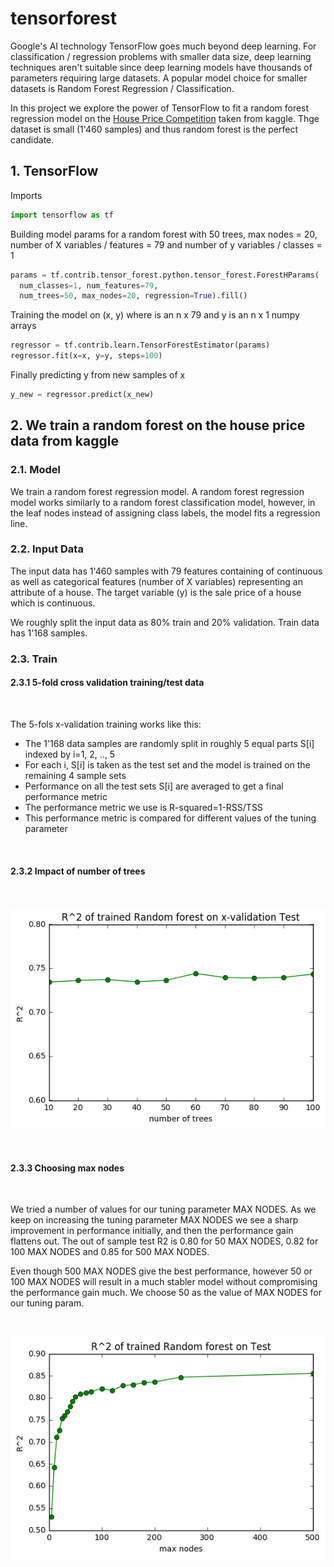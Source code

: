 # tensorforest

Google's AI technology TensorFlow goes much beyond deep learning. For classification / regression problems with smaller data size, deep learning techniques aren't suitable since deep learning models have thousands of parameters requiring large datasets. A popular model choice for smaller datasets is Random Forest Regression / Classification.

In this project we explore the power of TensorFlow to fit a random forest regression model on the [House Price Competition](https://www.kaggle.com/c/house-prices-advanced-regression-techniques) taken from kaggle. Thge dataset is small (1'460 samples) and thus random forest is the perfect candidate.

## 1. TensorFlow

Imports
```python
import tensorflow as tf
```

Building model params for a random forest with 50 trees, max nodes = 20, number of X variables / features = 79 and number of y variables / classes = 1
```python
params = tf.contrib.tensor_forest.python.tensor_forest.ForestHParams(
  num_classes=1, num_features=79, 
  num_trees=50, max_nodes=20, regression=True).fill()
```

Training the model on (x, y) where is an n x 79 and y is an n x 1 numpy arrays
```python
regressor = tf.contrib.learn.TensorForestEstimator(params)
regressor.fit(x=x, y=y, steps=100)
```

Finally predicting y from new samples of x
```python
y_new = regressor.predict(x_new)
```


## 2. We train a random forest on the house price data from kaggle
### 2.1. Model
We train a random forest regression model. A random forest regression model works similarly to a random forest classification model, however, in the leaf nodes instead of assigning class labels, the model fits a regression line.

### 2.2. Input Data

The input data has 1'460 samples with 79 features containing of continuous as well as categorical features (number of X variables) representing an attribute of a house. The target variable (y) is the sale price of a house which is continuous.

We roughly split the input data as 80% train and 20% validation. Train data has 1'168 samples.

### 2.3. Train

#### 2.3.1 5-fold cross validation training/test data

<br>

The 5-fols x-validation training works like this:

* The 1'168 data samples are randomly split in roughly 5 equal parts S[i] indexed by i=1, 2, .., 5
* For each i, S[i] is taken as the test set and the model is trained on the remaining 4 sample sets
* Performance on all the test sets S[i] are averaged to get a final performance metric
* The performance metric we use is R-squared=1-RSS/TSS
* This performance metric is compared for different values of the tuning parameter

<br>

#### 2.3.2 Impact of number of trees

<br>

![Impact of Tree number](https://github.com/indiquant/tensorforest/blob/master/examples/images/num_trees.png)

<br>

#### 2.3.3 Choosing max nodes

<br>

We tried a number of values for our tuning parameter MAX NODES. As we keep on increasing the tuning parameter MAX NODES we see a sharp improvement in performance initially, and then the performance gain flattens out. The out of sample test R2 is 0.80 for 50 MAX NODES, 0.82 for 100 MAX NODES and 0.85 for 500 MAX NODES.

Even though 500 MAX NODES give the best performance, however 50 or 100 MAX NODES will result in a much stabler model without compromising the performance gain much. We choose 50 as the value of MAX NODES for our tuning param.

<br>

![Impact of Max nodes](https://github.com/indiquant/tensorforest/blob/master/examples/images/max_nodes.png)

<br>
